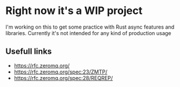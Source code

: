 # Right now it's a WIP project

I'm working on this to get some practice with Rust async features and libraries.
Currently it's not intended for any kind of production usage

## Usefull links

* https://rfc.zeromq.org/
* https://rfc.zeromq.org/spec:23/ZMTP/
* https://rfc.zeromq.org/spec:28/REQREP/
